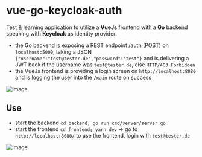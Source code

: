 # vue-go-keycloak-auth
Test & learning application to utilize a **VueJs** frontend with a **Go** backend speaking with **Keycloak** as identity provider.

* the Go backend is exposing a REST endpoint /auth (POST) on `localhost:5000`, taking a JSON `{"username":"test@tester.de","password":"test"}` and is delivering a JWT back if the username was `test@tester.de`, else `HTTP/403 Forbidden` 
* the VueJs frontend is providing a login screen on `http://localhost:8080` and is logging the user into the `/main` route on success

![image](https://user-images.githubusercontent.com/35994116/66257232-91477200-e796-11e9-99dc-2f1860dbc539.png)

## Use

* start the backend `cd backend; go run cmd/server/server.go`
* start the frontend `cd frontend; yarn dev` -> go to `http://localhost:8080/` to use the frontend, login with `test@tester.de`

![image](https://user-images.githubusercontent.com/35994116/66257366-7ece3800-e798-11e9-9e5c-f956d6132f94.png)
